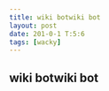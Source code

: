 ```yaml
---
title: wiki botwiki bot
layout: post
date: 201-0-1 T:5:6
tags: [wacky]
---
```

## wiki botwiki bot

